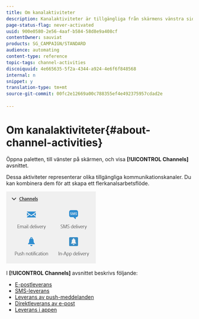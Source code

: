 ```yaml
---
title: Om kanalaktiviteter
description: Kanalaktiviteter är tillgängliga från skärmens vänstra sida.
page-status-flag: never-activated
uuid: 900e0580-2e56-4aaf-b584-58d8e9a408cf
contentOwner: sauviat
products: SG_CAMPAIGN/STANDARD
audience: automating
content-type: reference
topic-tags: channel-activities
discoiquuid: 4e665635-5f2a-4344-a924-4e6f6f848568
internal: n
snippet: y
translation-type: tm+mt
source-git-commit: 00fc2e12669a00c788355ef4e492375957cdad2e

---
```



# Om kanalaktiviteter{#about-channel-activities}

Öppna paletten, till vänster på skärmen, och visa **[!UICONTROL Channels]** avsnittet.

Dessa aktiviteter representerar olika tillgängliga kommunikationskanaler. Du kan kombinera dem för att skapa ett flerkanalsarbetsflöde.

![](assets/wkf_channels_activities.png)

I **[!UICONTROL Channels]** avsnittet beskrivs följande:

* [E-postleverans](../../automating/using/email-delivery.md)
* [SMS-leverans](../../automating/using/sms-delivery.md)
* [Leverans av push-meddelanden](../../automating/using/push-notification-delivery.md)
* [Direktleverans av e-post](../../automating/using/direct-mail-delivery.md)
* [Leverans i appen](../../automating/using/in-app-delivery.md)

